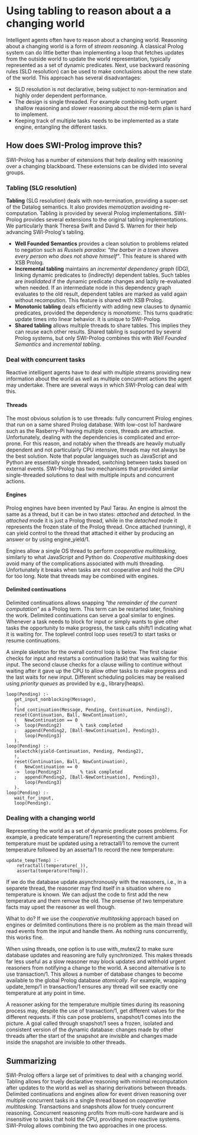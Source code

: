 # Using tabling to reason about a a changing world

Intelligent agents often have to reason about a changing world.
Reasoning about a changing world is a form of _stream reasoning_. A
classical Prolog system can do little better than implementing a loop
that fetches updates from the outside world to update the world
representation, typically represented as a set of dynamic predicates.
Next, use backward reasoning rules (SLD resolution) can be used to make
conclusions about the new state of the world. This approach has several
disadvantages:

  - SLD resolution is not declarative, being subject to non-termination
    and highly order dependent performance.
  - The design is single threaded.  For example combining both urgent
    shallow reasoning and slower reasoning about the mid-term plan is
    hard to implement.
  - Keeping track of multiple tasks needs to be implemented as a state
    engine, entangling the different tasks.

## How does SWI-Prolog improve this?

SWI-Prolog has a number of extensions that help dealing with reasoning
over a changing blackboard. These extensions can be divided into several
groups.

### Tabling (SLG resolution)

__Tabling__ (SLG resolution) deals with non-termination, providing a
super-set of the Datalog semantics. It also provides _memoization_
avoiding re-computation. Tabling is provided by several Prolog
implementations. SWI-Prolog provides several extensions to the original
tabling implementations. We particularly thank Theresa Swift and David
S. Warren for their help advancing SWI-Prolog's tabling.

  - __Well Founded Semantics__ provides a clean solution to problems
    related to negation such as _Russels paradox_: _"the barber in a town
    shaves every person who does not shave himself"_.  This feature
    is shared with XSB Prolog.
  - __Incremental tabling__ maintains an _incremental dependency graph_ (IDG),
    linking dynamic predicates to (indirectly) dependent tables.  Such
    tables are _invalidated_ if the dynamic predicate changes and lazily
    re-evaluated when needed.  If an intermediate node in this dependency
    graph evaluates to the old result, dependent tables are marked as valid
    again without recompution.  This feature is shared with XSB Prolog.
  - __Monotonic tabling__ deals efficiently with adding new clauses to
    dynamic predicates, provided the dependency is _monotomic_.  This turns
    quadratic update times into linear behavior.  It is unique to SWI-Prolog.
  - __Shared tabling__ allows multiple threads to share tables.  This
    implies they can reuse each other results.  Shared tabling is supported
    by several Prolog systems, but only SWI-Prolog combines this with
    _Well Founded Semantics_ and _incremental tabling_.


### Deal with concurrent tasks

Reactive intelligent agents have to deal with multiple streams providing
new information about the world as well as multiple concurrent actions
the agent may undertake.  There are several ways in which SWI-Prolog can deal
with this.

#### Threads

The most obvious solution is to use threads: fully concurrent Prolog
engines that run on a same shared Prolog database. With low-cost IoT
hardware such as the Rasberry-Pi having multiple cores, threads are
attractive. Unfortunately, dealing with the dependencies is complicated
and error-prone. For this reason, and notably when the threads are
heavily mutually dependent and not particularly CPU intensive, threads
may not always be the best solution. Note that popular languages such as
JavaScript and Python are essentially single threaded, switching between
tasks based on external events. SWI-Prolog has two mechanisms that
provided similar single-threaded solutions to deal with multiple inputs
and concurrent actions.

#### Engines

Prolog engines have been invented by Paul Tarau. An engine is almost the
same as a thread, but it can be in two states: _attached_ and
_detached_. In the _attached_ mode it is just a Prolog thread, while in
the _detached_ mode it represents the frozen state of the Prolog thread.
Once attached (running), it can yield control to the thread that
attached it either by producing an answer or by using engine_yield/1.

Engines allow a single OS thread to perform _cooperative multitasking_,
similarly to what JavaScript and Python do. _Cooperative multitasking_
does avoid many of the complications associated with multi threading.
Unfortunately it breaks when tasks are not cooperative and hold the CPU
for too long. Note that threads may be combined with engines.

#### Delimited continuations

Delimited continuations allows snapping _"the remainder of the current
computation"_ as a Prolog term. This term can be restarted later,
finishing the work. Delimited continuations can serve a goal similar to
engines. Whenever a task needs to block for input or simply wants to
give other tasks the opportunity to make progress, the task calls
shift/1 indicating what it is waiting for.  The toplevel control loop
uses reset/3 to start tasks or resume continuations.

A simple skeleton for the overall control loop is below. The first
clause checks for input and restarts a continuation (task) that was
waiting for this input. The second clause checks for a clause willing to
continue without waiting after it gave up the CPU to allow other tasks
to make progress and the last waits for new input. Different scheduling
policies may be realised using _priority queues_ as provided by e.g.,
library(heaps).


```
loop(Pending) :-
   get_input_nonblocking(Message),
   !,
   find_continuation(Message, Pending, Continuation, Pending2),
   reset(Continuation, Ball, NewContinuation),
   (   NewContinuation == 0
   ->  loop(Pending2)		% task completed
   ;   append(Pending2, [Ball-NewContinuation], Pending3),
       loop(Pending3)
   ).
loop(Pending) :-
   selectchk(yield-Continuation, Pending, Pending2),
   !,
   reset(Continuation, Ball, NewContinuation),
   (   NewContinuation == 0
   ->  loop(Pending2)		% task completed
   ;   append(Pending2, [Ball-NewContinuation], Pending3),
       loop(Pending3)
   ).
loop(Pending) :-
   wait_for_input,
   loop(Pending).
```

### Dealing with a changing world

Representing the world as a set of dynamic predicate poses problems. For
example, a predicate temperature/1 representing the current ambient
temperature must be updated using a retractall/1 to remove the current
temperature followed by an asserta/1 to record the new temperature:

```
update_temp(Temp) :-
    retractall(temperature(_)),
    asserta(temperature(Temp)).
```

If we do the database update asynchronously with the reasoners, i.e., in
a separete thread, the reasoner may find itself in a situation where no
temperature is known. We can adjust the code to first add the new
temperature and them remove the old. The presense of two temperature
facts may upset the reasoner as well though.

What to do? If we use the _cooperative multitasking_ approach based on
engines or delimited continutions there is no problem as the main thread
will read events from the input and handle them. As nothing runs
concurrently, this works fine.

When using threads, one option is to use with_mutex/2 to make sure
database updates and reasoning are fully synchronized. This makes
threads far less useful as a slow reasoner may block updates and
withhold urgent reasoners from notifying a change to the world. A second
alternative is to use transaction/1. This allows a number of database
changes to become available to the global Prolog database _atomically_.
For example, wrapping update_temp/1 in transaction/1 ensures any thread
will see exactly one temperature at any point in time.

A reasoner asking for the temperature multiple times during its
reasoning process may, despite the use of transaction/1, get different
values for the different requests. If this can pose problems, snapshot/1
comes into the picture. A goal called through snapshot/1 sees a frozen,
isolated and consistent version of the dynamic database: changes made by
other threads after the start of the snapshot are invisible and changes
made inside the snapshot are invisible to other threads.


## Summarizing

SWI-Prolog offers a large set of primitives to deal with a changing
world. Tabling allows for truely declarative reasoning with minimal
recomputation after updates to the world as well as sharing derivations
between threads. Delimited continuations and engines allow for event
driven reasoning over multiple concurrent tasks in a single thread based
on _cooperative multitasking_. Transactions and snapshots allow for
truely concurrent reasoning. Concurrent reasoning profits from
multi-core hardware and is insensitive to tasks that hold the CPU,
providing more reactive systems. SWI-Prolog allows combining the two
approaches in one process.
